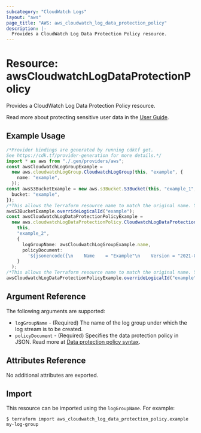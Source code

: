 ```yaml
---
subcategory: "CloudWatch Logs"
layout: "aws"
page_title: "AWS: aws_cloudwatch_log_data_protection_policy"
description: |-
  Provides a CloudWatch Log Data Protection Policy resource.
---
```


# Resource: awsCloudwatchLogDataProtectionPolicy

Provides a CloudWatch Log Data Protection Policy resource.

Read more about protecting sensitive user data in the [User Guide](https://docs.aws.amazon.com/AmazonCloudWatch/latest/logs/mask-sensitive-log-data.html).

## Example Usage

```typescript
/*Provider bindings are generated by running cdktf get.
See https://cdk.tf/provider-generation for more details.*/
import * as aws from "./.gen/providers/aws";
const awsCloudwatchLogGroupExample =
  new aws.cloudwatchLogGroup.CloudwatchLogGroup(this, "example", {
    name: "example",
  });
const awsS3BucketExample = new aws.s3Bucket.S3Bucket(this, "example_1", {
  bucket: "example",
});
/*This allows the Terraform resource name to match the original name. You can remove the call if you don't need them to match.*/
awsS3BucketExample.overrideLogicalId("example");
const awsCloudwatchLogDataProtectionPolicyExample =
  new aws.cloudwatchLogDataProtectionPolicy.CloudwatchLogDataProtectionPolicy(
    this,
    "example_2",
    {
      logGroupName: awsCloudwatchLogGroupExample.name,
      policyDocument:
        '${jsonencode({\n    Name    = "Example"\n    Version = "2021-06-01"\n\n    Statement = [\n      {\n        Sid            = "Audit"\n        DataIdentifier = ["arn:aws:dataprotection::aws:data-identifier/EmailAddress"]\n        Operation = {\n          Audit = {\n            FindingsDestination = {\n              S3 = {\n                Bucket = aws_s3_bucket.example.bucket\n              }\n            }\n          }\n        }\n      },\n      {\n        Sid            = "Redact"\n        DataIdentifier = ["arn:aws:dataprotection::aws:data-identifier/EmailAddress"]\n        Operation = {\n          Deidentify = {\n            MaskConfig = {}\n          }\n        }\n      }\n    ]\n  })}',
    }
  );
/*This allows the Terraform resource name to match the original name. You can remove the call if you don't need them to match.*/
awsCloudwatchLogDataProtectionPolicyExample.overrideLogicalId("example");

```

## Argument Reference

The following arguments are supported:

* `logGroupName` - (Required) The name of the log group under which the log stream is to be created.
* `policyDocument` - (Required) Specifies the data protection policy in JSON. Read more at [Data protection policy syntax](https://docs.aws.amazon.com/AmazonCloudWatch/latest/logs/mask-sensitive-log-data-start.html#mask-sensitive-log-data-policysyntax).

## Attributes Reference

No additional attributes are exported.

## Import

This resource can be imported using the `logGroupName`. For example:

```console
$ terraform import aws_cloudwatch_log_data_protection_policy.example my-log-group
```
